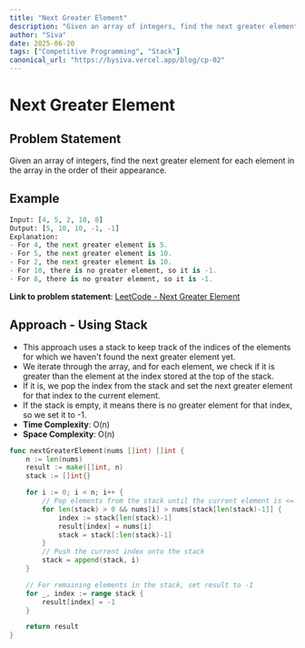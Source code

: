 ```yaml
---
title: "Next Greater Element"
description: "Given an array of integers, find the next greater element for each element in the array in the order of their appearance."
author: "Siva"
date: 2025-06-20
tags: ["Competitive Programming", "Stack"]
canonical_url: "https://bysiva.vercel.app/blog/cp-02"
---
```


# Next Greater Element

## Problem Statement
Given an array of integers, find the next greater element for each element in the array in the order of their appearance.

## Example
```python
Input: [4, 5, 2, 10, 8]
Output: [5, 10, 10, -1, -1]
Explanation:
- For 4, the next greater element is 5.
- For 5, the next greater element is 10.
- For 2, the next greater element is 10.
- For 10, there is no greater element, so it is -1.
- For 8, there is no greater element, so it is -1.
```

**Link to problem statement**: [LeetCode - Next Greater Element](https://leetcode.com/problems/next-greater-element-i/)

## Approach - Using Stack
- This approach uses a stack to keep track of the indices of the elements for which we haven't found the next greater element yet.
- We iterate through the array, and for each element, we check if it is greater than the element at the index stored at the top of the stack.
- If it is, we pop the index from the stack and set the next greater element for that index to the current element.
- If the stack is empty, it means there is no greater element for that index, so we set it to -1.
- **Time Complexity**: O(n)
- **Space Complexity**: O(n)
```go
func nextGreaterElement(nums []int) []int {
	n := len(nums)
	result := make([]int, n)
	stack := []int{}

	for i := 0; i < n; i++ {
		// Pop elements from the stack until the current element is <= the top of the stack
		for len(stack) > 0 && nums[i] > nums[stack[len(stack)-1]] {
			index := stack[len(stack)-1]
			result[index] = nums[i]
			stack = stack[:len(stack)-1]
		}
		// Push the current index onto the stack
		stack = append(stack, i)
	}

	// For remaining elements in the stack, set result to -1
	for _, index := range stack {
		result[index] = -1
	}

	return result
}
```